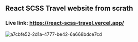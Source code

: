 ## React SCSS Travel website from scrath

### Live link: https://react-scss-travel.vercel.app/

![a7cbfe52-2d1a-4777-be42-6a668bdce7cd](https://user-images.githubusercontent.com/72483554/206418289-0c129d46-c4fb-4f0d-8145-df5446a11f9b.png)

